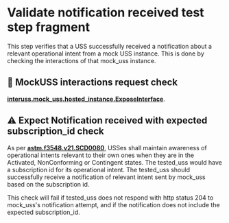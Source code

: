 # Validate notification received test step fragment

This step verifies that a USS successfully received a notification about a relevant operational intent from a mock USS instance.
This is done by checking the interactions of that mock_uss instance.

## 🛑 MockUSS interactions request check
**[interuss.mock_uss.hosted_instance.ExposeInterface](../../../../../requirements/interuss/mock_uss/hosted_instance.md)**.

## ⚠️ Expect Notification received with expected subscription_id check
As per **[astm.f3548.v21.SCD0080](../../../../../requirements/astm/f3548/v21.md)**, USSes shall maintain awareness of operational intents
relevant to their own ones when they are in the Activated, NonConforming or Contingent states.
The tested_uss would have a subscription id for its operational intent. The tested_uss should successfully
receive a notification of relevant intent sent by mock_uss based on the subscription id.

This check will fail if tested_uss does not respond with http status 204 to mock_uss's notification attempt,
and if the notification does not include the expected subscription_id.
